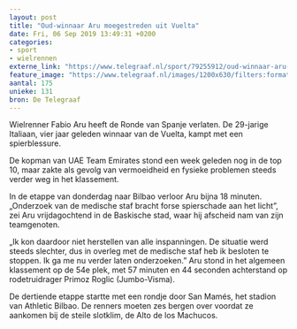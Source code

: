 ```yaml
---
layout: post
title: "Oud-winnaar Aru moegestreden uit Vuelta"
date: Fri, 06 Sep 2019 13:49:31 +0200
categories: 
- sport 
- wielrennen 
externe_link: "https://www.telegraaf.nl/sport/79255912/oud-winnaar-aru-moegestreden-uit-vuelta"
feature_image: "https://www.telegraaf.nl/images/1200x630/filters:format(jpeg):quality(80)/cdn-kiosk-api.telegraaf.nl/65590092-d09d-11e9-9a37-02c309bc01c1.jpg"
aantal: 175
unieke: 131
bron: De Telegraaf
---
```


<p class="intro">Wielrenner Fabio Aru heeft de Ronde van Spanje verlaten. De 29-jarige Italiaan, vier jaar geleden winnaar van de Vuelta, kampt met een spierblessure.</p> <p>De kopman van UAE Team Emirates stond een week geleden nog in de top 10, maar zakte als gevolg van vermoeidheid en fysieke problemen steeds verder weg in het klassement.</p><p>In de etappe van donderdag naar Bilbao verloor Aru bijna 18 minuten. „Onderzoek van de medische staf bracht forse spierschade aan het licht”, zei Aru vrijdagochtend in de Baskische stad, waar hij afscheid nam van zijn teamgenoten.</p><p>„Ik kon daardoor niet herstellen van alle inspanningen. De situatie werd steeds slechter, dus in overleg met de medische staf heb ik besloten te stoppen. Ik ga me nu verder laten onderzoeken.” Aru stond in het algemeen klassement op de 54e plek, met 57 minuten en 44 seconden achterstand op rodetruidrager Primoz Roglic (Jumbo-Visma).</p><p>De dertiende etappe startte met een rondje door San Mamés, het stadion van Athletic Bilbao. De renners moeten zes bergen over voordat ze aankomen bij de steile slotklim, de Alto de los Machucos.</p>
